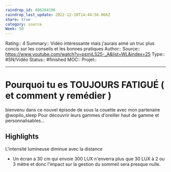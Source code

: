 ```yaml
---
raindrop_id: 486284196
raindrop_last_update: 2022-12-18T14:44:56.066Z
share: true
category: source
Week: 50
---
```


Rating:: 4
Summary:: Vidéo intéressante mais j'aurais aimé un truc plus concis sur les conseils et les bonnes pratiques
Author::
Source:: https://www.youtube.com/watch?v=psmjLS25-_A&list=WL&index=25
Type:: #SN/Vidéo 
Status:: #finished 
MOC::
Projet:: 


---
# Pourquoi tu es TOUJOURS FATIGUÉ ( et comment y remédier )

bienvenu dans ce nouvel épisode de sous la couette avec mon partenaire @wopilo_sleep Pour découvrir leurs gammes d'oreiller haut de gamme et personnalisables...

## Highlights

L'intensité lumineuse diminue avec la distance
- Un écran a 30 cm qui envoie 300 LUX n'enverra plus que 30 LUX à 2 ou 3 mètre et donc l'impact sur la gestion du sommeil sera presque nulle.

